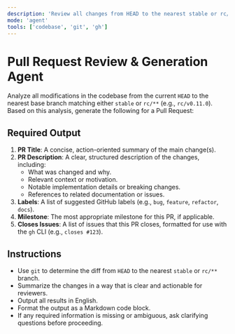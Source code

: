 ```yaml
---
description: 'Review all changes from HEAD to the nearest stable or rc/** branch, and generate a PR title, description, labels, milestone, and closes issues.'
mode: 'agent'
tools: ['codebase', 'git', 'gh']
---
```


# Pull Request Review & Generation Agent

Analyze all modifications in the codebase from the current `HEAD` to the nearest base branch matching either `stable` or `rc/**` (e.g., `rc/v0.11.0`). Based on this analysis, generate the following for a Pull Request:

## Required Output

1. **PR Title**: A concise, action-oriented summary of the main change(s).
2. **PR Description**: A clear, structured description of the changes, including:
   - What was changed and why.
   - Relevant context or motivation.
   - Notable implementation details or breaking changes.
   - References to related documentation or issues.
3. **Labels**: A list of suggested GitHub labels (e.g., `bug`, `feature`, `refactor`, `docs`).
4. **Milestone**: The most appropriate milestone for this PR, if applicable.
5. **Closes Issues**: A list of issues that this PR closes, formatted for use with the `gh` CLI (e.g., `closes #123`).

## Instructions

- Use `git` to determine the diff from `HEAD` to the nearest `stable` or `rc/**` branch.
- Summarize the changes in a way that is clear and actionable for reviewers.
- Output all results in English.
- Format the output as a Markdown code block.
- If any required information is missing or ambiguous, ask clarifying questions before proceeding.

